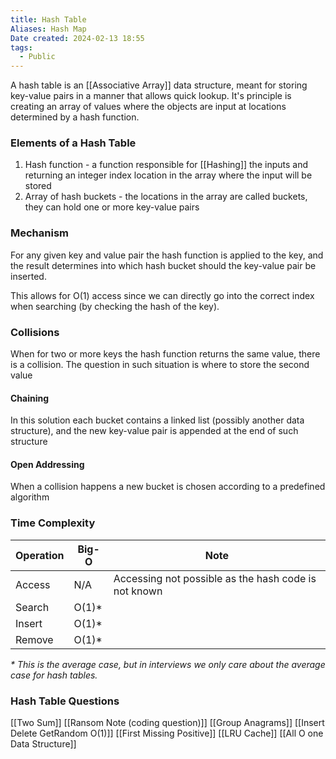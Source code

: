 ```yaml
---
title: Hash Table
Aliases: Hash Map
Date created: 2024-02-13 18:55
tags: 
  - Public
---
```


A hash table is an [[Associative Array]] data structure, meant for storing key-value pairs in a manner that allows quick lookup. It's principle is creating an array of values where the objects are input at locations determined by a hash function.

### Elements of a Hash Table
1. Hash function - a function responsible for [[Hashing]] the inputs and returning an integer index location in the array where the input will be stored
2. Array of hash buckets - the locations in the array are called buckets, they can hold one or more key-value pairs

### Mechanism

For any given key and value pair the hash function is applied to the key, and the result determines into which hash bucket should the key-value pair be inserted. 

This allows for O(1) access since we can directly go into the correct index when searching (by checking the hash of the key). 

### Collisions
When for two or more keys the hash function returns the same value, there is a collision. The question in such situation is where to store the second value

#### Chaining
In this solution each bucket contains a linked list (possibly another data structure), and the new key-value pair is appended at the end of such structure

#### Open Addressing
When a collision happens a new bucket is chosen according to a predefined algorithm

### Time Complexity
|Operation|Big-O|Note|
|---|---|---|
|Access|N/A|Accessing not possible as the hash code is not known|
|Search|O(1)*||
|Insert|O(1)*||
|Remove|O(1)*||

_* This is the average case, but in interviews we only care about the average case for hash tables._


### Hash Table Questions
[[Two Sum]]
[[Ransom Note (coding question)]]
[[Group Anagrams]]
[[Insert Delete GetRandom O(1)]]
[[First Missing Positive]]
[[LRU Cache]]
[[All O one Data Structure]]